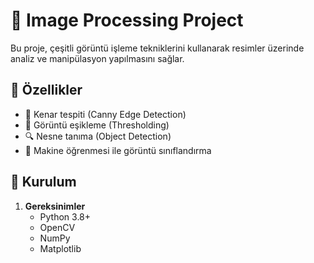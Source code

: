 # 📸 Image Processing Project

Bu proje, çeşitli görüntü işleme tekniklerini kullanarak resimler üzerinde analiz ve manipülasyon yapılmasını sağlar.

## 🚀 Özellikler

- 📌 Kenar tespiti (Canny Edge Detection)
- 🎨 Görüntü eşikleme (Thresholding)
- 🔍 Nesne tanıma (Object Detection)
- 🧠 Makine öğrenmesi ile görüntü sınıflandırma

## 🔧 Kurulum

1. **Gereksinimler**  
   - Python 3.8+
   - OpenCV  
   - NumPy  
   - Matplotlib  


